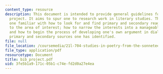 ```yaml
---
content_type: resource
description: This document is intended to provide general guidelines for the bibliography
  project. It aims to spur one to research work in literary studies. This means getting
  one familiar with how to look for and find primary and secondary readings relevant
  to the area of interest; how to narrow the interests into a manageable essay topic;
  and how to begin the process of developing one's own argument in dialogue with the
  primary and secondary sources one has identified.
file: null
file_location: /coursemedia/21l-704-studies-in-poetry-from-the-sonneteers-to-the-metaphysicals-spring-2006/3fe5b1a9171c05b1c74efd2d0a27e4ea_bib_project.pdf
file_type: application/pdf
resourcetype: Document
title: bib_project.pdf
uid: 3fe5b1a9-171c-05b1-c74e-fd2d0a27e4ea
---
```

